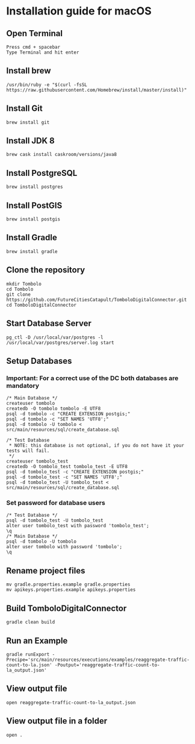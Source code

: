 # Installation guide for macOS

## Open Terminal
	Press cmd + spacebar
	Type Terminal and hit enter

## Install brew
    /usr/bin/ruby -e "$(curl -fsSL https://raw.githubusercontent.com/Homebrew/install/master/install)"

## Install Git
	brew install git

## Install JDK 8
	brew cask install caskroom/versions/java8

## Install PostgreSQL
	brew install postgres

## Install PostGIS
	brew install postgis

## Install Gradle
	brew install gradle

## Clone the repository
	mkdir Tombolo
	cd Tombolo
	git clone https://github.com/FutureCitiesCatapult/TomboloDigitalConnector.git
	cd TomboloDigitalConnector

## Start Database Server
	pg_ctl -D /usr/local/var/postgres -l /usr/local/var/postgres/server.log start

## Setup Databases
 ### Important: For a correct use of the DC both databases are mandatory
	/* Main Database */
	createuser tombolo
	createdb -O tombolo tombolo -E UTF8
	psql -d tombolo -c "CREATE EXTENSION postgis;"
	psql -d tombolo -c "SET NAMES 'UTF8';"
	psql -d tombolo -U tombolo < src/main/resources/sql/create_database.sql

	/* Test Database
	 * NOTE: this database is not optional, if you do not have it your tests will fail.
	 */
	createuser tombolo_test
	createdb -O tombolo_test tombolo_test -E UTF8
	psql -d tombolo_test -c "CREATE EXTENSION postgis;"
	psql -d tombolo_test -c "SET NAMES 'UTF8';"
	psql -d tombolo_test -U tombolo_test < src/main/resources/sql/create_database.sql

 ### Set password for database users
	/* Test Database */
	psql -d tombolo_test -U tombolo_test
   	alter user tombolo_test with password 'tombolo_test';
   	\q
	/* Main Database */
    psql -d tombolo -U tombolo
   	alter user tombolo with password 'tombolo';
   	\q

## Rename project files
    mv gradle.properties.example gradle.properties
    mv apikeys.properties.example apikeys.properties

## Build TomboloDigitalConnector
	gradle clean build

## Run an Example
    gradle runExport -Precipe='src/main/resources/executions/examples/reaggregate-traffic-count-to-la.json' -Poutput='reaggregate-traffic-count-to-la_output.json'


## View output file
	open reaggregate-traffic-count-to-la_output.json

## View output file in a folder
	open .


